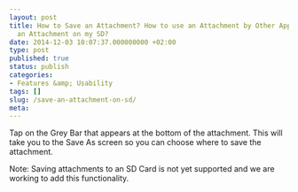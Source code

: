 ```yaml
---
layout: post
title: How to Save an Attachment? How to use an Attachment by Other Apps? How to Keep
  an Attachment on my SD?
date: 2014-12-03 10:07:37.000000000 +02:00
type: post
published: true
status: publish
categories:
- Features &amp; Usability
tags: []
slug: /save-an-attachment-on-sd/
meta:
---
```


Tap on the Grey Bar that appears at the bottom of the attachment. This will take you to the Save As screen so you can choose where to save the attachment.

Note: Saving attachments to an SD Card is not yet supported and we are working to add this functionality.